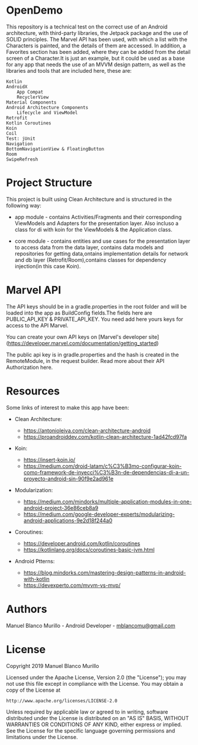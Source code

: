 # OpenDemo
This repository is a technical test on the correct use of an Android architecture, with third-party libraries, the Jetpack package and the use of SOLID principles. The Marvel API has been used, with which a list with the Characters is painted, and the details of them are accessed. In addition, a Favorites section has been added, where they can be added from the detail screen of a Character.It is just an example, but it could be used as a base for any app that needs the use of an MVVM design pattern, as well as the libraries and tools that are included here, these are:

    Kotlin
    AndroidX
        App Compat
        RecyclerView
    Material Components
    Android Architecture Components
        Lifecycle and ViewModel
    Retrofit
    Kotlin Coroutines
    Koin
    Coil
    Test: jUnit
    Navigation
    BottomNavigationView & FloatingButton
    Room
    SwipeRefresh
    
# Project Structure

This project is built using Clean Architecture and is structured in the following way:

 - app module - contains Activities/Fragments and their corresponding ViewModels and Adapters for the presentation layer. Also incluso a class for di with koin for the ViewModels & the Application class.

 - core module - contains entities and use cases for the presentation layer to access data from the data layer, contains data models and repositories for getting data,ontains implementation details for network and db layer (Retrofit/Room),contains classes for dependency injection(in this case Koin).

# Marvel API

The API keys should be in a gradle.properties in the root folder and will be loaded into the app as BuildConfig fields.The fields here are PUBLIC_API_KEY & PRIVATE_API_KEY. You need add here yours keys for access to the API Marvel.

You can create your own API keys on [Marvel's developer site] (https://developer.marvel.com/documentation/getting_started)

The public api key is in gradle.properties and the hash is created in the RemoteModule, in the request builder. Read more about their API Authorization here.

# Resources

Some links of interest to make this app have been:

- Clean Architecture:
   * https://antonioleiva.com/clean-architecture-android
   * https://proandroiddev.com/kotlin-clean-architecture-1ad42fcd97fa

- Koin:
  * https://insert-koin.io/
  * https://medium.com/droid-latam/c%C3%B3mo-configurar-koin-como-framework-de-inyecci%C3%B3n-de-dependencias-di-a-un-proyecto-android-sin-90f9e2ad961e

- Modularization:
  * https://medium.com/mindorks/multiple-application-modules-in-one-android-project-36e86ceb8a9
  * https://medium.com/google-developer-experts/modularizing-android-applications-9e2d18f244a0

- Coroutines:
  * https://developer.android.com/kotlin/coroutines
  * https://kotlinlang.org/docs/coroutines-basic-jvm.html

- Android Ptterns:
  * https://blog.mindorks.com/mastering-design-patterns-in-android-with-kotlin
  * https://devexperto.com/mvvm-vs-mvp/

# Authors

Manuel Blanco Murillo - Android Developer - mblancomu@gmail.com

# License

Copyright 2019 Manuel Blanco Murillo

Licensed under the Apache License, Version 2.0 (the "License");
you may not use this file except in compliance with the License.
You may obtain a copy of the License at


    http://www.apache.org/licenses/LICENSE-2.0


Unless required by applicable law or agreed to in writing, software
distributed under the License is distributed on an 
"AS IS" BASIS, WITHOUT WARRANTIES OR CONDITIONS OF ANY KIND, either express or implied. 
See the License for the specific language governing permissions and
limitations under the License.

   
